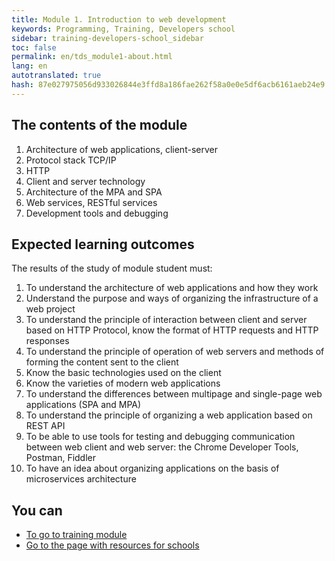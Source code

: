 ```yaml
---
title: Module 1. Introduction to web development
keywords: Programming, Training, Developers school
sidebar: training-developers-school_sidebar
toc: false
permalink: en/tds_module1-about.html
lang: en
autotranslated: true
hash: 87e027975056d933026844e3ffd8a186fae262f58a0e0e5df6acb6161aeb24e9
---
```


## The contents of the module

1. Architecture of web applications, client-server
2. Protocol stack TCP/IP
3. HTTP
4. Client and server technology
5. Architecture of the MPA and SPA
6. Web services, RESTful services
7. Development tools and debugging

## Expected learning outcomes

The results of the study of module student must:
1. To understand the architecture of web applications and how they work
2. Understand the purpose and ways of organizing the infrastructure of a web project
3. To understand the principle of interaction between client and server based on HTTP Protocol, know the format of HTTP requests and HTTP responses
4. To understand the principle of operation of web servers and methods of forming the content sent to the client
5. Know the basic technologies used on the client
6. Know the varieties of modern web applications
7. To understand the differences between multipage and single-page web applications (SPA and MPA)
8. To understand the principle of organizing a web application based on REST API
9. To be able to use tools for testing and debugging communication between web client and web server: the Chrome Developer Tools, Postman, Fiddler
10. To have an idea about organizing applications on the basis of microservices architecture

## You can

* [To go to training module](tds_module1-learn.html) <i class="fa fa-arrow-right" aria-hidden="true"></i>
* [Go to the page with resources for schools](tds_resources.html) <i class="fa fa-arrow-up" aria-hidden="true"></i>



